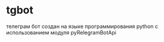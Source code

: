 # tgbot

 телеграм бот создан на языке программирования python с использованием модуля pyRelegramBotApi



